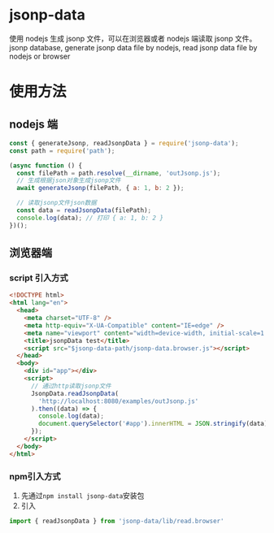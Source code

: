 # jsonp-data

使用 nodejs 生成 jsonp 文件，可以在浏览器或者 nodejs 端读取 jsonp 文件。
jsonp database, generate jsonp data file by nodejs, read jsonp data file by nodejs or browser

# 使用方法

## nodejs 端

```javascript
const { generateJsonp, readJsonpData } = require('jsonp-data');
const path = require('path');

(async function () {
  const filePath = path.resolve(__dirname, 'outJsonp.js');
  // 生成根据json对象生成jsonp文件
  await generateJsonp(filePath, { a: 1, b: 2 });

  // 读取jsonp文件json数据
  const data = readJsonpData(filePath);
  console.log(data); // 打印 { a: 1, b: 2 }
})();
```

## 浏览器端

### script 引入方式
```html
<!DOCTYPE html>
<html lang="en">
  <head>
    <meta charset="UTF-8" />
    <meta http-equiv="X-UA-Compatible" content="IE=edge" />
    <meta name="viewport" content="width=device-width, initial-scale=1.0" />
    <title>jsonpData test</title>
    <script src="$jsonp-data-path/jsonp-data.browser.js"></script>
  </head>
  <body>
    <div id="app"></div>
    <script>
      // 通过http读取jsonp文件
      JsonpData.readJsonpData(
        'http://localhost:8080/examples/outJsonp.js'
      ).then((data) => {
        console.log(data);
        document.querySelector('#app').innerHTML = JSON.stringify(data);
      });
    </script>
  </body>
</html>
```

### npm引入方式
1. 先通过`npm install jsonp-data`安装包
2. 引入
```javascript
import { readJsonpData } from 'jsonp-data/lib/read.browser'
```
